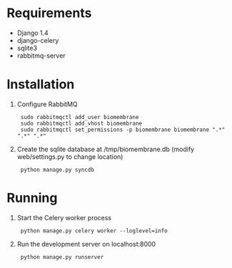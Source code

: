Requirements
============

* Django 1.4
* django-celery
* sqlite3
* rabbitmq-server 

Installation
============

1. Configure RabbitMQ

        sudo rabbitmqctl add_user biomembrane
        sudo rabbitmqctl add_vhost biomembrane
        sudo rabbitmqctl set_permissions -p biomembrane biomembrane ".*" ".*" ".*"

2. Create the sqlite database at /tmp/biomembrane.db (modify web/settings.py to change location)

        python manage.py syncdb

Running
=======

1. Start the Celery worker process

        python manage.py celery worker --loglevel=info

2. Run the development server on localhost:8000

        python manage.py runserver
